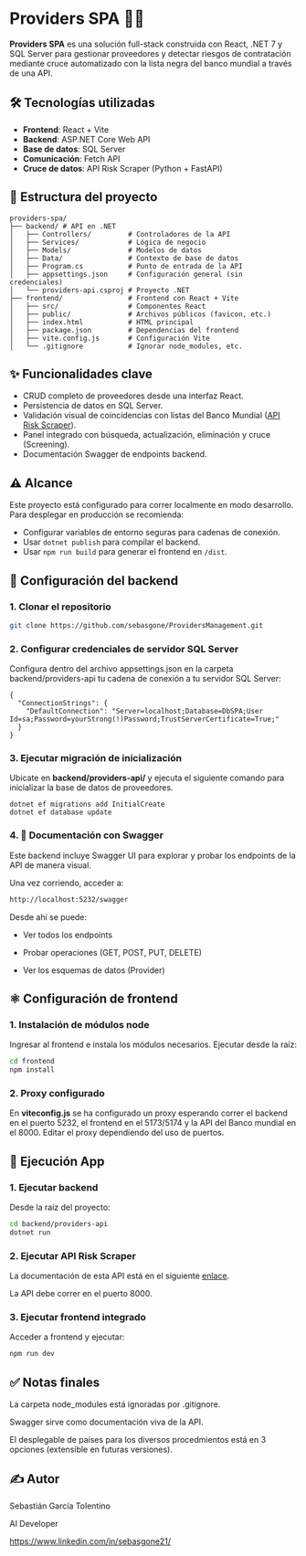 # Providers SPA 🧾🌐

**Providers SPA** es una solución full-stack construida con React, .NET 7 y SQL Server para gestionar proveedores y detectar riesgos de contratación mediante cruce automatizado con la lista negra del banco mundial a través de una API.


## 🛠 Tecnologías utilizadas

- **Frontend**: React + Vite
- **Backend**: ASP.NET Core Web API
- **Base de datos**: SQL Server
- **Comunicación**: Fetch API
- **Cruce de datos**: API Risk Scraper (Python + FastAPI)

## 📂 Estructura del proyecto
```
providers-spa/
├── backend/ # API en .NET
│   ├── Controllers/         # Controladores de la API
│   ├── Services/            # Lógica de negocio
│   ├── Models/              # Modelos de datos
│   ├── Data/                # Contexto de base de datos
│   ├── Program.cs           # Punto de entrada de la API
│   ├── appsettings.json     # Configuración general (sin credenciales)
│   └── providers-api.csproj # Proyecto .NET
├── frontend/                # Frontend con React + Vite
│   ├── src/                 # Componentes React
│   ├── public/              # Archivos públicos (favicon, etc.)
│   ├── index.html           # HTML principal
│   ├── package.json         # Dependencias del frontend
│   ├── vite.config.js       # Configuración Vite
│   └── .gitignore           # Ignorar node_modules, etc.
```

## ✨ Funcionalidades clave

- CRUD completo de proveedores desde una interfaz React.
- Persistencia de datos en SQL Server.
- Validación visual de coincidencias con listas del Banco Mundial ([API Risk Scraper](https://github.com/sebasgone/RiskScraper)).
- Panel integrado con búsqueda, actualización, eliminación y cruce (Screening).
- Documentación Swagger de endpoints backend.

## ⚠️ Alcance
 Este proyecto está configurado para correr localmente en modo desarrollo. Para desplegar en producción se recomienda:

- Configurar variables de entorno seguras para cadenas de conexión.
- Usar `dotnet publish` para compilar el backend.
- Usar `npm run build` para generar el frontend en `/dist`.

## 🧠 Configuración del backend

### 1. Clonar el repositorio

```bash
git clone https://github.com/sebasgone/ProvidersManagement.git
```

### 2. Configurar credenciales de servidor SQL Server

Configura dentro del archivo appsettings.json en la carpeta backend/providers-api tu cadena de conexión a tu servidor SQL Server:

```
{
  "ConnectionStrings": {
    "DefaultConnection": "Server=localhost;Database=DbSPA;User Id=sa;Password=yourStrong(!)Password;TrustServerCertificate=True;"
  }
}

```

### 3. Ejecutar migración de inicialización

Ubicate en **backend/providers-api/** y ejecuta el siguiente comando para inicializar la base de datos de proveedores.

```
dotnet ef migrations add InitialCreate
dotnet ef database update
```

### 4. 📘 Documentación con Swagger
Este backend incluye Swagger UI para explorar y probar los endpoints de la API de manera visual.

Una vez corriendo, acceder a:

```bash
http://localhost:5232/swagger
```

Desde ahí se puede:

- Ver todos los endpoints

- Probar operaciones (GET, POST, PUT, DELETE)

- Ver los esquemas de datos (Provider)

## ⚛️ Configuración de frontend

### 1. Instalación de módulos node 

Ingresar al frontend e instala los módulos necesarios. Ejecutar desde la raíz:

```bash
cd frontend
npm install
```
### 2. Proxy configurado

En **viteconfig.js** se ha configurado un proxy esperando correr el backend en el puerto 5232, el frontend en el 5173/5174 y la API del Banco mundial en el 8000.
Editar el proxy dependiendo del uso de puertos.

## 🚀 Ejecución App

### 1. Ejecutar backend
Desde la raíz del proyecto:

```bash
cd backend/providers-api
dotnet run
```
### 2. Ejecutar API Risk Scraper
La documentación de esta API está en el siguiente [enlace](https://github.com/sebasgone/RiskScraper).

La API debe correr en el puerto 8000.

### 3. Ejecutar frontend integrado
Acceder a frontend y ejecutar:

```bash
npm run dev
```

## ✅ Notas finales

La carpeta node_modules está ignoradas por .gitignore.

Swagger sirve como documentación viva de la API.

El desplegable de países para los diversos procedmientos está en 3 opciones (extensible en futuras versiones).


## ✍️ Autor

Sebastián García Tolentino 

AI Developer

https://www.linkedin.com/in/sebasgone21/

